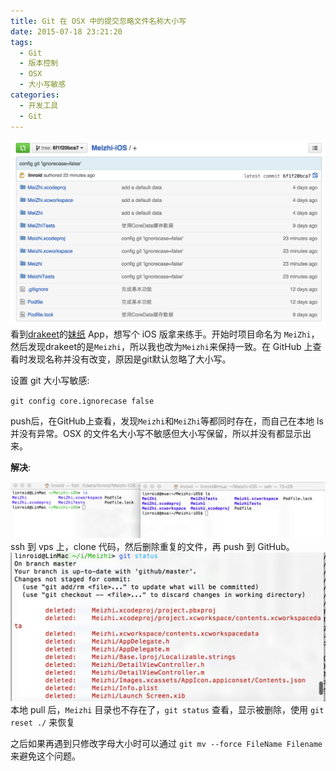```yaml
---
title: Git 在 OSX 中的提交忽略文件名称大小写
date: 2015-07-18 23:21:20
tags:
  - Git
  - 版本控制
  - OSX
  - 大小写敏感
categories:
  - 开发工具
  - Git
---
```

![image](/images/posts/git-ignorecase-1.png)
看到[drakeet](https://github.com/drakeet)的[妹纸](https://github.com/drakeet/Meizhi) App，想写个 iOS 版拿来练手。开始时项目命名为 `MeiZhi`，然后发现drakeet的是`Meizhi`，所以我也改为`Meizhi`来保持一致。在 GitHub 上查看时发现名称并没有改变，原因是git默认忽略了大小写。
<!--more-->
设置 git 大小写敏感:

`git config core.ignorecase false`

push后，在GitHub上查看，发现`Meizhi`和`MeiZhi`等都同时存在，而自己在本地 ls 并没有异常。OSX 的文件名大小写不敏感但大小写保留，所以并没有都显示出来。

**解决**:

![image](/images/posts/git-ignorecase-2.png)
ssh 到 vps 上，clone 代码，然后删除重复的文件，再 push 到 GitHub。
![image](/images/posts/git-ignorecase-3.png)
本地 pull 后，`Meizhi` 目录也不存在了，`git status` 查看，显示被删除，使用 `git reset ./` 来恢复

之后如果再遇到只修改字母大小时可以通过 `git mv --force FileName Filename` 来避免这个问题。
